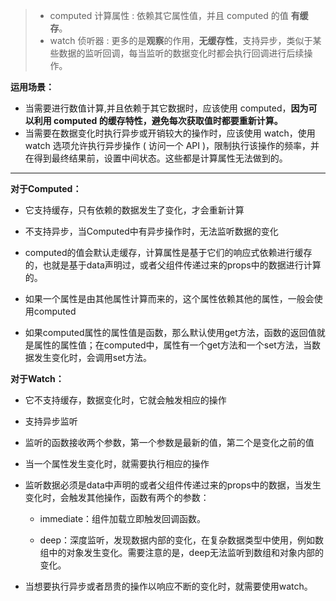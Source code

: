 > - computed 计算属性 : 依赖其它属性值，并且 computed 的值 **有缓存**。
> - watch 侦听器 : 更多的是**观察**的作用，**无缓存性**，支持异步，类似于某些数据的监听回调，每当监听的数据变化时都会执行回调进行后续操作。



**运用场景：**

- 当需要进行数值计算,并且依赖于其它数据时，应该使用 computed，**因为可以利用 computed 的缓存特性，避免每次获取值时都要重新计算。**
- 当需要在数据变化时执行异步或开销较大的操作时，应该使用 watch，使用 watch 选项允许执行异步操作 ( 访问一个 API )，限制执行该操作的频率，并在得到最终结果前，设置中间状态。这些都是计算属性无法做到的。

-----------

**对于Computed：**

- 它支持缓存，只有依赖的数据发生了变化，才会重新计算

- 不支持异步，当Computed中有异步操作时，无法监听数据的变化

- computed的值会默认走缓存，计算属性是基于它们的响应式依赖进行缓存的，也就是基于data声明过，或者父组件传递过来的props中的数据进行计算的。

- 如果一个属性是由其他属性计算而来的，这个属性依赖其他的属性，一般会使用computed

- 如果computed属性的属性值是函数，那么默认使用get方法，函数的返回值就是属性的属性值；在computed中，属性有一个get方法和一个set方法，当数据发生变化时，会调用set方法。

**对于Watch：**

- 它不支持缓存，数据变化时，它就会触发相应的操作

- 支持异步监听

- 监听的函数接收两个参数，第一个参数是最新的值，第二个是变化之前的值

- 当一个属性发生变化时，就需要执行相应的操作

+ 监听数据必须是data中声明的或者父组件传递过来的props中的数据，当发生变化时，会触发其他操作，函数有两个的参数：

  + immediate：组件加载立即触发回调函数。

  + deep：深度监听，发现数据内部的变化，在复杂数据类型中使用，例如数组中的对象发生变化。需要注意的是，deep无法监听到数组和对象内部的变化。

    

+ 当想要执行异步或者昂贵的操作以响应不断的变化时，就需要使用watch。

